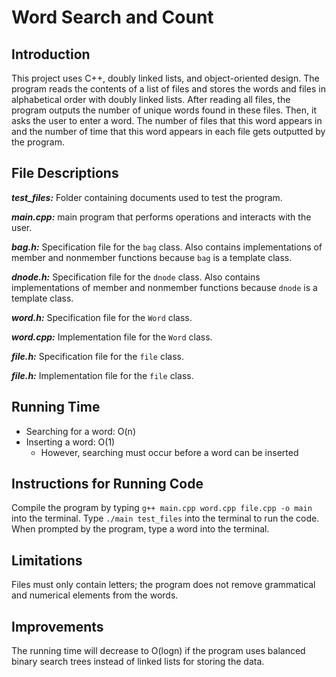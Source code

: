 # Word Search and Count

## Introduction

This project uses C++, doubly linked lists, and object-oriented design. The program reads the contents of a list of files and stores the words and files in alphabetical order with doubly linked lists. After reading all files, the program outputs the number of unique words found in these files. Then, it asks the user to enter a word. The number of files that this word appears in and the number of time that this word appears in each file gets outputted by the program. 

## File Descriptions

***test_files:*** Folder containing documents used to test the program.

***main.cpp:*** main program that performs operations and interacts with the user.

***bag.h:*** Specification file for the `bag` class. Also contains implementations of member and nonmember functions because `bag` is a template class.

***dnode.h:*** Specification file for the `dnode` class. Also contains implementations of member and nonmember functions because `dnode` is a template class.

***word.h:*** Specification file for the `Word` class.

***word.cpp:*** Implementation file for the `Word` class.

***file.h:*** Specification file for the `file` class.

***file.h:*** Implementation file for the `file` class.

## Running Time

- Searching for a word: O(n)
- Inserting a word: O(1)
  - However, searching must occur before a word can be inserted

## Instructions for Running Code

Compile the program by typing `g++ main.cpp word.cpp file.cpp -o main` into the terminal. Type `./main test_files` into the terminal to run the code. When prompted by the program, type a word into the terminal. 

## Limitations

Files must only contain letters; the program does not remove grammatical and numerical elements from the words.

## Improvements

The running time will decrease to O(logn) if the program uses balanced binary search trees instead of linked lists for storing the data.
